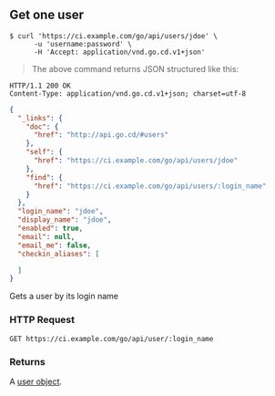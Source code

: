 ## Get one user

```shell
$ curl 'https://ci.example.com/go/api/users/jdoe' \
      -u 'username:password' \
      -H 'Accept: application/vnd.go.cd.v1+json'
```

> The above command returns JSON structured like this:

```http
HTTP/1.1 200 OK
Content-Type: application/vnd.go.cd.v1+json; charset=utf-8
```

```json
{
  "_links": {
    "doc": {
      "href": "http://api.go.cd/#users"
    },
    "self": {
      "href": "https://ci.example.com/go/api/users/jdoe"
    },
    "find": {
      "href": "https://ci.example.com/go/api/users/:login_name"
    }
  },
  "login_name": "jdoe",
  "display_name": "jdoe",
  "enabled": true,
  "email": null,
  "email_me": false,
  "checkin_aliases": [

  ]
}
```

Gets a user by its login name

### HTTP Request

`GET https://ci.example.com/go/api/user/:login_name`

### Returns

A [user object](#the-user-object).
